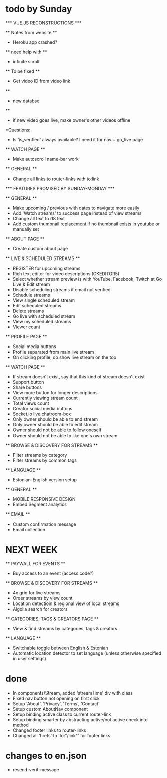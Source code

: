 # todo by Sunday

*** VUE.JS RECONSTRUCTIONS ***

** Notes from website **
<!-- - Email verification doesn't work (maybe because host 3000 and doesn't work on 8080, will try again Live) -->
- Heroku app crashed?
<!-- - Showing 'You're live' when not, no link though -->
<!-- - Needs 404 page -->

** need help with **
- infinite scroll

** To be fixed **
<!-- - Settings page notification area under image, can it be removed (it is taking space) -->
<!-- - Go live button -->
<!-- - Success page -->
<!-- + Profile link / same component -->
<!-- + Profile not working (especially new) -->
- Get video ID from video link

** 
- new databse

**
- if new video goes live, make owner's other videos offline

*Questions:
- Is 'is_verified' always available? I need it for nav + go_live page
<!-- - Do I have to change every req.user._id and is there an equivalently convenient way to get this? -->

** WATCH PAGE **
<!-- + If LoggedIn && User==Owner
    + Show edit stream button
    + Show end stream button
    + Disable liking video
    + Don't show follow
+ Make like button work
+ Make follow button work
+ If stream has ended, show it has ended -->
- Make autoscroll name-bar work

** GENERAL **
- Change all <a> links to router-links with to:link


*** FEATURES PROMISED BY SUNDAY-MONDAY ***

** GENERAL **
- Make upcoming / previous with dates to navigate more easily
- Add 'Watch streams' to success page instead of view streams
- Change all text to i18 text
- Add custom thumbnail replacement if no thumbnail exists in youtube or manually set

** ABOUT PAGE **
- Create custom about page

** LIVE & SCHEDULED STREAMS **
- REGISTER for upcoming streams
- Rich text editor for video descriptions (CKEDITOR5)
- Select whether stream preview is with YouTube, Facebook, Twitch at Go Live & Edit stream
- Disable scheduling streams if email not verified
- Schedule streams
- View single scheduled stream
- Edit scheduled streams
- Delete streams
- Go live with scheduled stream
- View my scheduled streams
- Viewer count

** PROFILE PAGE **
- Social media buttons
- Profile separated from main live stream
- On clicking profile, do show live stream on the top

** WATCH PAGE **
- If stream doesn't exist, say that this kind of stream doesn't exist
- Support button
- Share buttons
- View more button for longer descriptions
- Currently viewing stream count
- Total views count
- Creator social media buttons
- Socket.io live chatroom-box
- Only owner should be able to end stream
- Only owner should be able to edit stream
- Owner should not be able to follow oneself
- Owner should not be able to like one's own stream

** BROWSE & DISCOVERY FOR STREAMS **
- Filter streams by category
- Filter streams by common tags

** LANGUAGE **
- Estonian-English version setup

** GENERAL **
- MOBILE RESPONSIVE DESIGN
- Embed Segment analytics

** EMAIL ** 
- Custom confirmation message
- Email collection

# NEXT WEEK

** PAYWALL FOR EVENTS **
- Buy access to an event (access code?)

** BROWSE & DISCOVERY FOR STREAMS **
- 4x grid for live streams
- Order streams by view count
- Location detectioin & regional view of local streams
- Algolia search for creators

** CATEGORIES, TAGS & CREATORS PAGE ** 
- View & find streams by categories, tags & creators

** LANGUAGE ** 
- Switchable toggle between English & Estonian
- Automatic location detector to set language (unless otherwise specified in user settings)


# done
+ In components/Stream, added 'streamTime' div with class
+ Fixed nav button not opening on first click
+ Setup 'About', 'Privacy', 'Terms', 'Contact'
+ Setup custom AboutNav component
+ Setup binding active class to current router-link
+ Setup binding smarter by abstracting active/not active check into method
+ Changed footer <a> links to router-links
+ Changed all 'hrefs' to 'to:"/link"' for footer links


# changes to en.json
- resend-verif-message